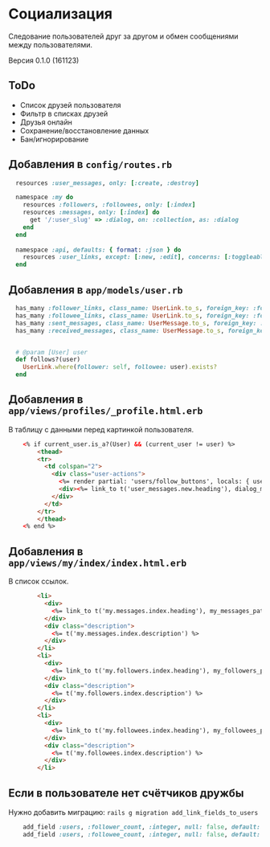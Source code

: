Социализация
============

Следование пользователей друг за другом и обмен сообщениями
между пользователями.

Версия 0.1.0 (161123)

ToDo
----

 * Список друзей пользователя
 * Фильтр в списках друзей
 * Друзья онлайн
 * Сохранение/восстановление данных
 * Бан/игнорирование
 
Добавления в `config/routes.rb`
-------------------------------

```ruby
  resources :user_messages, only: [:create, :destroy]

  namespace :my do
    resources :followers, :followees, only: [:index]
    resources :messages, only: [:index] do
      get '/:user_slug' => :dialog, on: :collection, as: :dialog
    end
  end
  
  namespace :api, defaults: { format: :json } do
    resources :user_links, except: [:new, :edit], concerns: [:toggleable]
  end
```

Добавления в `app/models/user.rb`
---------------------------------

```ruby
  has_many :follower_links, class_name: UserLink.to_s, foreign_key: :followee_id, dependent: :destroy
  has_many :followee_links, class_name: UserLink.to_s, foreign_key: :follower_id, dependent: :destroy
  has_many :sent_messages, class_name: UserMessage.to_s, foreign_key: :sender_id, dependent: :destroy
  has_many :received_messages, class_name: UserMessage.to_s, foreign_key: :receiver_id, dependent: :destroy


  # @param [User] user
  def follows?(user)
    UserLink.where(follower: self, followee: user).exists?
  end
```

Добавления в `app/views/profiles/_profile.html.erb`
---------------------------------------------------

В таблицу с данными перед картинкой пользователя.

```html
    <% if current_user.is_a?(User) && (current_user != user) %>
        <thead>
        <tr>
          <td colspan="2">
            <div class="user-actions">
              <%= render partial: 'users/follow_buttons', locals: { user: user, followee: current_user.follows?(user) } %>
              <div><%= link_to t('user_messages.new.heading'), dialog_my_messages_path(user_slug: user.long_slug), class: 'navigation-button' %></div>
            </div>
          </td>
        </tr>
        </thead>
    <% end %>
```

Добавления в `app/views/my/index/index.html.erb`
------------------------------------------------

В список ссылок.

```html
        <li>
          <div>
            <%= link_to t('my.messages.index.heading'), my_messages_path %>
          </div>
          <div class="description">
            <%= t('my.messages.index.description') %>
          </div>
        </li>
        <li>
          <div>
            <%= link_to t('my.followers.index.heading'), my_followers_path %>
          </div>
          <div class="description">
            <%= t('my.followers.index.description') %>
          </div>
        </li>
        <li>
          <div>
            <%= link_to t('my.followees.index.heading'), my_followees_path %>
          </div>
          <div class="description">
            <%= t('my.followees.index.description') %>
          </div>
        </li>
```

Если в пользователе нет счётчиков дружбы
----------------------------------------

Нужно добавить миграцию: `rails g migration add_link_fields_to_users`

```ruby
    add_field :users, :follower_count, :integer, null: false, default: 0
    add_field :users, :followee_count, :integer, null: false, default: 0
```
